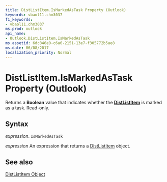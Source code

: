 ```yaml
---
title: DistListItem.IsMarkedAsTask Property (Outlook)
keywords: vbaol11.chm3037
f1_keywords:
- vbaol11.chm3037
ms.prod: outlook
api_name:
- Outlook.DistListItem.IsMarkedAsTask
ms.assetid: 6dc846e0-c6a6-2151-13e7-f305772b5ae8
ms.date: 06/08/2017
localization_priority: Normal
---
```



# DistListItem.IsMarkedAsTask Property (Outlook)

Returns a  **Boolean** value that indicates whether the **[DistListItem](Outlook.DistListItem.md)** is marked as a task. Read-only.


## Syntax

_expression_. `IsMarkedAsTask`

 _expression_ An expression that returns a [DistListItem](./Outlook.DistListItem.md) object.


## See also


[DistListItem Object](Outlook.DistListItem.md)

